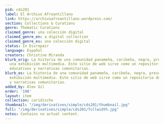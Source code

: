 ```yaml
---
pid: cds201
label: El Archivo Afroantillano
link: https://archivoafroantillano.wordpress.com/
section: Collections & Curations
genre: Thematic Curations
claimed_genre: una colección digital
claimed_genre_en: a digital collection
claimed_genre_es: una colección digital
status: In Disrepair
language: Español
creators: Christine Miranda
blurb_orig: La historia de una comunidad panameña, caribeña, negra, presentada en
  una exhibición multimedia. Este sitio de web sirve como un repositorio de recursos
  educativos y narrativas comunitarias.
blurb_es: La historia de una comunidad panameña, caribeña, negra, presentada en una
  exhibición multimedia. Este sitio de web sirve como un repositorio de recursos educativos
  y narrativas comunitarias.
added_by: Alex Gil
order: '198'
layout: item
collection: caridischo
thumbnail: "/img/derivatives/simple/cds201/thumbnail.jpg"
full: "/img/derivatives/simple/cds201/fullwidth.jpg"
notes: Contains no actual content.
---
```

